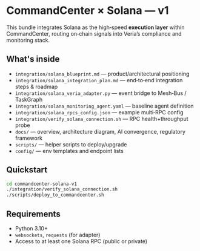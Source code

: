 # CommandCenter × Solana — v1

This bundle integrates Solana as the high‑speed **execution layer** within CommandCenter,
routing on‑chain signals into Veria’s compliance and monitoring stack.

## What's inside
- `integration/solana_blueprint.md` — product/architectural positioning
- `integration/solana_integration_plan.md` — end‑to‑end integration steps & roadmap
- `integration/solana_veria_adapter.py` — event bridge to Mesh‑Bus / TaskGraph
- `integration/solana_monitoring_agent.yaml` — baseline agent definition
- `integration/solana_rpcs_config.json` — example multi‑RPC config
- `integration/verify_solana_connection.sh` — RPC health+throughput probe
- `docs/` — overview, architecture diagram, AI convergence, regulatory framework
- `scripts/` — helper scripts to deploy/upgrade
- `config/` — env templates and endpoint lists

## Quickstart
```bash
cd commandcenter-solana-v1
./integration/verify_solana_connection.sh
./scripts/deploy_to_commandcenter.sh
```

## Requirements
- Python 3.10+
- `websockets`, `requests` (for adapter)
- Access to at least one Solana RPC (public or private)
